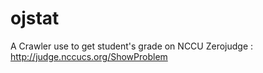 # ojstat
A Crawler use to get student's grade on NCCU Zerojudge : http://judge.nccucs.org/ShowProblem 
